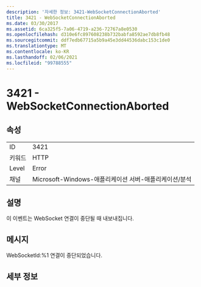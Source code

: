 ```yaml
---
description: '자세한 정보: 3421-WebSocketConnectionAborted'
title: 3421 - WebSocketConnectionAborted
ms.date: 03/30/2017
ms.assetid: 6ca325f5-7a06-4719-a236-72767a8e0530
ms.openlocfilehash: d310e6fc897608238b732babfa8592ae7db8fb48
ms.sourcegitcommit: ddf7edb67715a5b9a45e3dd44536dabc153c1de0
ms.translationtype: MT
ms.contentlocale: ko-KR
ms.lasthandoff: 02/06/2021
ms.locfileid: "99788555"
---
```

# <a name="3421---websocketconnectionaborted"></a>3421 - WebSocketConnectionAborted

## <a name="properties"></a>속성  
  
|||  
|-|-|  
|ID|3421|  
|키워드|HTTP|  
|Level|Error|  
|채널|Microsoft-Windows-애플리케이션 서버-애플리케이션/분석|  
  
## <a name="description"></a>설명  

 이 이벤트는 WebSocket 연결이 중단될 때 내보내집니다.  
  
## <a name="message"></a>메시지  

 WebSocketId:%1 연결이 중단되었습니다.  
  
## <a name="details"></a>세부 정보
